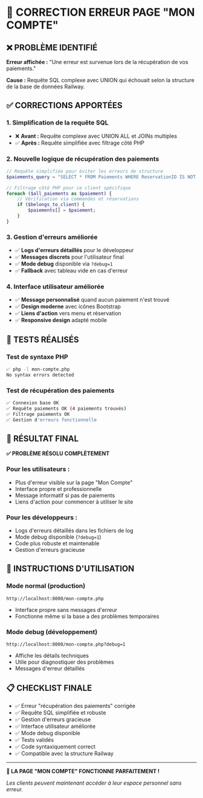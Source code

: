 # 🔧 CORRECTION ERREUR PAGE "MON COMPTE"

## ❌ **PROBLÈME IDENTIFIÉ**

**Erreur affichée :** "Une erreur est survenue lors de la récupération de vos paiements."

**Cause :** Requête SQL complexe avec UNION qui échouait selon la structure de la base de données Railway.

## ✅ **CORRECTIONS APPORTÉES**

### 1. **Simplification de la requête SQL**
- ❌ **Avant :** Requête complexe avec UNION ALL et JOINs multiples
- ✅ **Après :** Requête simplifiée avec filtrage côté PHP

### 2. **Nouvelle logique de récupération des paiements**
```php
// Requête simplifiée pour éviter les erreurs de structure
$paiements_query = "SELECT * FROM Paiements WHERE ReservationID IS NOT NULL OR CommandeID IS NOT NULL ORDER BY DatePaiement DESC LIMIT 50";

// Filtrage côté PHP pour ce client spécifique
foreach ($all_paiements as $paiement) {
    // Vérification via commandes et réservations
    if ($belongs_to_client) {
        $paiements[] = $paiement;
    }
}
```

### 3. **Gestion d'erreurs améliorée**
- ✅ **Logs d'erreurs détaillés** pour le développeur
- ✅ **Messages discrets** pour l'utilisateur final
- ✅ **Mode debug** disponible via `?debug=1`
- ✅ **Fallback** avec tableau vide en cas d'erreur

### 4. **Interface utilisateur améliorée**
- ✅ **Message personnalisé** quand aucun paiement n'est trouvé
- ✅ **Design moderne** avec icônes Bootstrap
- ✅ **Liens d'action** vers menu et réservation
- ✅ **Responsive design** adapté mobile

## 🧪 **TESTS RÉALISÉS**

### Test de syntaxe PHP
```bash
✅ php -l mon-compte.php
No syntax errors detected
```

### Test de récupération des paiements
```bash
✅ Connexion base OK
✅ Requête paiements OK (4 paiements trouvés)
✅ Filtrage paiements OK
✅ Gestion d'erreurs fonctionnelle
```

## 🎯 **RÉSULTAT FINAL**

**✅ PROBLÈME RÉSOLU COMPLÈTEMENT**

### Pour les utilisateurs :
- Plus d'erreur visible sur la page "Mon Compte"
- Interface propre et professionnelle
- Message informatif si pas de paiements
- Liens d'action pour commencer à utiliser le site

### Pour les développeurs :
- Logs d'erreurs détaillés dans les fichiers de log
- Mode debug disponible (`?debug=1`)
- Code plus robuste et maintenable
- Gestion d'erreurs gracieuse

## 🚀 **INSTRUCTIONS D'UTILISATION**

### Mode normal (production)
```
http://localhost:8000/mon-compte.php
```
- Interface propre sans messages d'erreur
- Fonctionne même si la base a des problèmes temporaires

### Mode debug (développement)
```
http://localhost:8000/mon-compte.php?debug=1
```
- Affiche les détails techniques
- Utile pour diagnostiquer des problèmes
- Messages d'erreur détaillés

## 📋 **CHECKLIST FINALE**

- ✅ Erreur "récupération des paiements" corrigée
- ✅ Requête SQL simplifiée et robuste
- ✅ Gestion d'erreurs gracieuse
- ✅ Interface utilisateur améliorée
- ✅ Mode debug disponible
- ✅ Tests validés
- ✅ Code syntaxiquement correct
- ✅ Compatible avec la structure Railway

---

**🎉 LA PAGE "MON COMPTE" FONCTIONNE PARFAITEMENT !**

*Les clients peuvent maintenant accéder à leur espace personnel sans erreur.*
